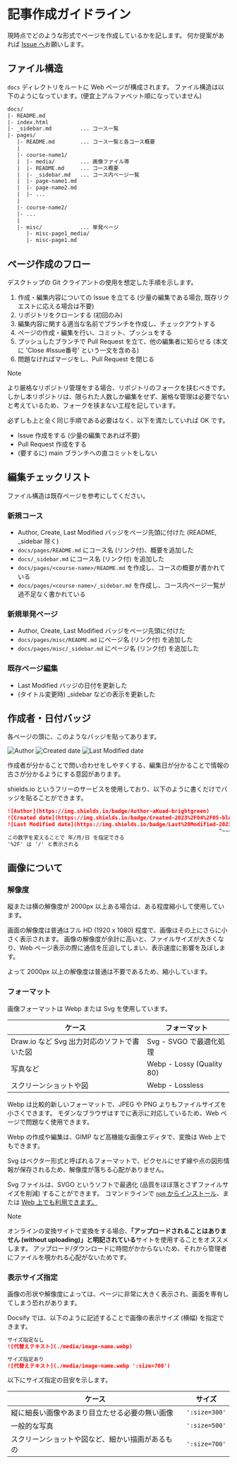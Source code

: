 # 記事作成ガイドライン

現時点でどのような形式でページを作成しているかを記します。
何か提案があれば [Issue へ](https://github.com/GikenDev/sohgiken-docs/issues/new/choose)お願いします。

## ファイル構造

`docs` ディレクトリをルートに Web ページが構成されます。
ファイル構造は以下のようになっています。(便宜上アルファベット順になっていません)

```txt
docs/
|- README.md
|- index.html
|- _sidebar.md         ... コース一覧
|- pages/
   |- README.md        ... コース一覧と各コース概要
   |
   |- course-name1/
   |  |- media/        ... 画像ファイル等
   |  |- README.md     ... コース概要
   |  |- _sidebar.md   ... コース内ページ一覧
   |  |- page-name1.md
   |  |- page-name2.md
   |  |- ...
   |
   |- course-name2/
   |- ...
   |
   |- misc/            ... 単発ページ
      |- misc-page1_media/
      |- misc-page1.md
```

## ページ作成のフロー

デスクトップの Git クライアントの使用を想定した手順を示します。

1. 作成・編集内容についての Issue を立てる (少量の編集である場合, 既存リクエストに応える場合は不要)
2. リポジトリをクローンする (初回のみ)
3. 編集内容に関する適当な名前でブランチを作成し、チェックアウトする
4. ページの作成・編集を行い、コミット、プッシュをする
5. プッシュしたブランチで Pull Request を立て、他の編集者に知らせる (本文に 'Close #Issue番号' という一文を含める)
6. 問題なければマージをし、Pull Request を閉じる

> [!NOTE]
> より厳格なリポジトリ管理をする場合、リポジトリのフォークを挟むべきです。
> しかし本リポジトリは、限られた人数しか編集をせず、厳格な管理は必要でないと考えているため、フォークを挟まない工程を記しています。

必ずしも上と全く同じ手順である必要はなく、以下を満たしていれば OK です。

* Issue 作成をする (少量の編集であれば不要)
* Pull Request 作成をする
* (要するに) main ブランチへの直コミットをしない

## 編集チェックリスト

ファイル構造は既存ページを参考にしてください。

### 新規コース

* Author, Create, Last Modified バッジをページ先頭に付けた (README, _sidebar 除く)
* `docs/pages/README.md` にコース名 (リンク付)、概要を追加した
* `docs/_sidebar.md` にコース名 (リンク付) を追加した
* `docs/pages/<course-name>/README.md` を作成し、コースの概要が書かれている
* `docs/pages/<course-name>/_sidebar.md` を作成し、コース内ページ一覧が過不足なく書かれている

### 新規単発ページ

* Author, Create, Last Modified バッジをページ先頭に付けた
* `docs/pages/misc/README.md` にページ名 (リンク付) を追加した
* `docs/pages/misc/_sidebar.md` にページ名 (リンク付) を追加した

### 既存ページ編集

* Last Modified バッジの日付を更新した
* (タイトル変更時) _sidebar などの表示を更新した

## 作成者・日付バッジ

各ページの頭に、このようなバッジを貼ってあります。

![Author](https://img.shields.io/badge/Author-aKuad-brightgreen)
![Created date](https://img.shields.io/badge/Created-2023%2F04%2F05-blue)
![Last Modified date](https://img.shields.io/badge/Last%20Modified-2023%2F04%2F05-blue)

作成者が分かることで問い合わせをしやすくする、編集日が分かることで情報の古さが分かるようにする意図があります。

shields\.io というフリーのサービスを使用しており、以下のように書くだけでバッジを貼ることができます。

```md
![Author](https://img.shields.io/badge/Author-aKuad-brightgreen)
![Created date](https://img.shields.io/badge/Created-2023%2F04%2F05-blue)
![Last Modified date](https://img.shields.io/badge/Last%20Modified-2023%2F04%2F05-blue)
                                                                   ^~~~   ^~   ^~
この数字を変えることで 年/月/日 を指定できる
'%2F' は '/' と表示される
```

## 画像について

### 解像度

縦または横の解像度が 2000px 以上ある場合は、ある程度縮小して使用しています。

画面の解像度は普通はフル HD (1920 x 1080) 程度で、画像はその上にさらに小さく表示されます。
画像の解像度が余計に高いと、ファイルサイズが大きくなり、Web ページ表示の際に通信を圧迫してしまい、表示速度に影響を及ぼします。

よって 2000px 以上の解像度は普通は不要であるため、縮小しています。

### フォーマット

画像フォーマットは Webp または Svg を使用しています。

| ケース | フォーマット |
| --- | --- |
| Draw\.io など Svg 出力対応のソフトで書いた図 | Svg - SVGO で最適化処理 |
| 写真など | Webp - Lossy (Quality 80) |
| スクリーンショットや図 | Webp - Lossless |

Webp は比較的新しいフォーマットで、JPEG や PNG よりもファイルサイズを小さくできます。
モダンなブラウザはすでに表示に対応しているため、Web ページで問題なく使用できます。

Webp の作成や編集は、GIMP など高機能な画像エディタで、変換は Web 上でもできます。

Svg はベクター形式と呼ばれるフォーマットで、ピクセルにせず線や点の図形情報が保存されるため、解像度が落ちる心配がありません。

Svg ファイルは、SVGO というソフトで最適化 (品質をほぼ落とさずファイルサイズを削減) することができます。
コマンドラインで [`npm` からインストール](https://github.com/svg/svgo#installation)、または [Web 上でも利用できます。](https://svgomg.net/)

> [!NOTE]
> オンラインの変換サイトで変換をする場合、**「アップロードされることはありません (without uploading)」と明記されている**サイトを使用することをオススメします。
> アップロード/ダウンロードに時間がかからないため、それから管理者にファイルを覗かれる心配がないためです。

### 表示サイズ指定

画像の形状や解像度によっては、ページに非常に大きく表示され、画面を専有してしまう恐れがあります。

Docsify では、以下のように記述することで画像の表示サイズ (横幅) を指定できます。

```md
サイズ指定なし
![代替えテキスト](./media/image-name.webp)

サイズ指定あり
![代替えテキスト](./media/image-name.webp ':size=700')
```

以下にサイズ指定の目安を示します。

| ケース | サイズ |
| --- | --- |
| 縦に細長い画像やあまり目立たせる必要の無い画像 | `':size=300'` |
| 一般的な写真 | `':size=500'` |
| スクリーンショットや図など、細かい描画があるもの | `':size=700'` |
